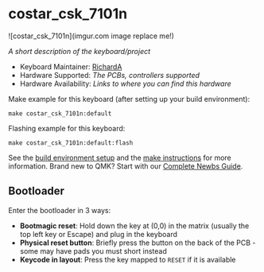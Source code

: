 # costar_csk_7101n

![costar_csk_7101n](imgur.com image replace me!)

*A short description of the keyboard/project*

* Keyboard Maintainer: [RichardA](https://github.com/lBlanc99)
* Hardware Supported: *The PCBs, controllers supported*
* Hardware Availability: *Links to where you can find this hardware*

Make example for this keyboard (after setting up your build environment):

    make costar_csk_7101n:default

Flashing example for this keyboard:

    make costar_csk_7101n:default:flash

See the [build environment setup](https://docs.qmk.fm/#/getting_started_build_tools) and the [make instructions](https://docs.qmk.fm/#/getting_started_make_guide) for more information. Brand new to QMK? Start with our [Complete Newbs Guide](https://docs.qmk.fm/#/newbs).

## Bootloader

Enter the bootloader in 3 ways:

* **Bootmagic reset**: Hold down the key at (0,0) in the matrix (usually the top left key or Escape) and plug in the keyboard
* **Physical reset button**: Briefly press the button on the back of the PCB - some may have pads you must short instead
* **Keycode in layout**: Press the key mapped to `RESET` if it is available
